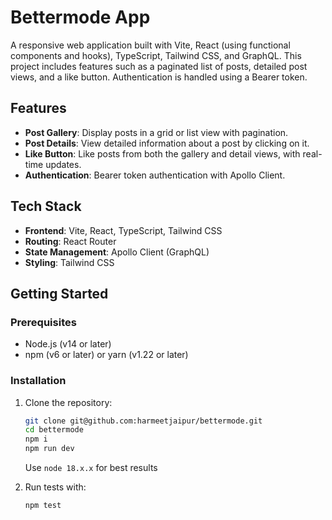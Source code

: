# Bettermode App

A responsive web application built with Vite, React (using functional components and hooks), TypeScript, Tailwind CSS, and GraphQL. This project includes features such as a paginated list of posts, detailed post views, and a like button. Authentication is handled using a Bearer token.

## Features

- **Post Gallery**: Display posts in a grid or list view with pagination.
- **Post Details**: View detailed information about a post by clicking on it.
- **Like Button**: Like posts from both the gallery and detail views, with real-time updates.
- **Authentication**: Bearer token authentication with Apollo Client.

## Tech Stack

- **Frontend**: Vite, React, TypeScript, Tailwind CSS
- **Routing**: React Router
- **State Management**: Apollo Client (GraphQL)
- **Styling**: Tailwind CSS

## Getting Started

### Prerequisites

- Node.js (v14 or later)
- npm (v6 or later) or yarn (v1.22 or later)

### Installation

1. Clone the repository:

   ```bash
   git clone git@github.com:harmeetjaipur/bettermode.git
   cd bettermode
   npm i
   npm run dev
   ```

   Use `node 18.x.x` for best results

2. Run tests with:

   ```
   npm test
   ```

